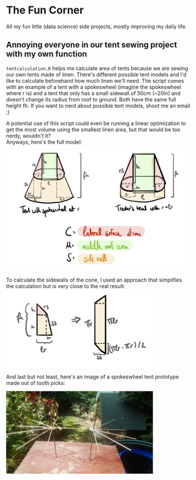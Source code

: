 # The Fun Corner
All my fun little (data science) side projects, mostly improving my daily life.


## Annoying everyone in our tent sewing project with my own function
`tentcalculation.R` helps me calculate area of tents because we are sewing our own tents made of linen. There's different possible tent models and I'd like to calculate beforehand how much linen we'll need. The script comes with an example of a tent with a spokeswheel (imagine the spokeswheel where r is) and a tent that only has a small sidewall of 50cm (~20in) and doesn't change its radius from roof to ground. Both have the same full height fh. If you want to nerd about possible tent models, shoot me an email ;)

A potential use of this script could even be running a linear optimization to get the most volume using the smallest linen area, but that would be too nerdy, wouldn't it?  
Anyways, here's the full model:  

<img src="fulltent.png" alt="full tent" width="600" >

To calculate the sidewalls of the cone, I used an approach that simplifies the calculation but is very close to the real result:
<img src="conesidewall.png" alt="cone sidewall" width="400" >


And last but not least, here's an image of a spokeswheel tent prototype made out of tooth picks:  

<img src="spokeswheel.jpeg" alt="spokeswheel tent" width="400" >
